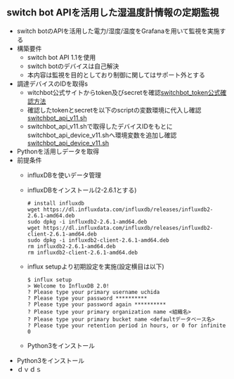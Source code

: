 ## switch bot APIを活用した湿温度計情報の定期監視
*  switch botのAPIを活用した電力/湿度/温度をGrafanaを用いて監視を実施する
  * 構築要件
    *  switch bot API 1.1を使用
    *  switch botのデバイスは自己解決
    *  本内容は監視を目的としており制御に関してはサポート外とする
  *  調達デバイスのIDを取得s
     * witchbot公式サイトからtoken及びsecretを確認[switchbot_token公式確認方法](https://support.switch-bot.com/hc/ja/articles/12822710195351-%E3%83%88%E3%83%BC%E3%82%AF%E3%83%B3%E3%81%AE%E5%8F%96%E5%BE%97%E6%96%B9%E6%B3%95)
     * 確認したtokenとsecretを以下のscriptの変数環境に代入し確認[switchbot_api_v11.sh](https://github.com/maron-gt123/switchbot/blob/main/switchbot_api_v11.sh)
     * switchbot_api_v11.shで取得したデバイスIDをもとにswitchbot_api_device_v11.shへ環境変数を追加し確認[switchbot_api_device_v11.sh](https://github.com/maron-gt123/switchbot/blob/main/switchbot_api_device_v11.sh)
  * Pythonを活用しデータを取得
   * 前提条件
     * influxDBを使いデータ管理
     * influxDBをインストール(2-2.6.1とする)

           # install influxdb
           wget https://dl.influxdata.com/influxdb/releases/influxdb2-2.6.1-amd64.deb
           sudo dpkg -i influxdb2-2.6.1-amd64.deb
           wget https://dl.influxdata.com/influxdb/releases/influxdb2-client-2.6.1-amd64.deb
           sudo dpkg -i influxdb2-client-2.6.1-amd64.deb
           rm influxdb2-2.6.1-amd64.deb
           rm influxdb2-client-2.6.1-amd64.deb

     * influx setupより初期設定を実施(設定横目は以下)

           $ influx setup
           > Welcome to InfluxDB 2.0!
           ? Please type your primary username uchida
           ? Please type your password **********
           ? Please type your password again **********
           ? Please type your primary organization name <組織名>
           ? Please type your primary bucket name <defaultデータベース名>
           ? Please type your retention period in hours, or 0 for infinite 0
     * Python3をインストール
   * Python3をインストール
  * ｄｖｄｓ

